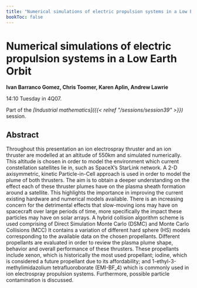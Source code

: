 ```yaml
---
title: "Numerical simulations of electric propulsion systems in a Low Earth Orbit"
bookToc: false
---
```


# Numerical simulations of electric propulsion systems in a Low Earth Orbit

**Ivan Barranco Gomez, Chris Toomer, Karen Aplin, Andrew Lawrie**

14:10 Tuesday in 4Q07.

Part of the *[Industrial mathematics]({{< relref "/sessions/session39" >}})* session.

## Abstract

Throughout this presentation an ion electrospray thruster and an ion thruster are modelled at an altitude of 550km and simulated numerically. This altitude is chosen in order to model the environment which current constellation satellites lie in, such as SpaceX’s StarLink network.  A 2-D axisymmetric, kinetic Particle-in-Cell approach is used in order to model the plume of both thrusters. The aim is to obtain a deeper understanding on the effect each of these thruster plumes have on the plasma sheath formation around a satellite. This  highlights the importance in improving the current existing hardware and numerical models available. There is an increasing concern for the detrimental effects that slow-moving ions may have on spacecraft over large periods of time, more specifically the impact these particles may have on solar arrays. A hybrid collision algorithm scheme is used comprising of Direct Simulation Monte Carlo (DSMC) and Monte Carlo Collisions (MCC) It contains a variation of different hard sphere (HS) models corresponding to the available data on the chosen propellants. Different propellants are evaluated in order to review the plasma plume shape, behavior and overall performance of these thrusters. These propellants include xenon, which is historically the most used propellant; iodine, which is considered a future propellant due to its affordability; and 1-ethyl-3-methylimidazolium tetrafluoroborate (EMI-BF_4) which is commonly used in ion electrospray propulsion systems. Furthermore, possible particle contamination is discussed.


